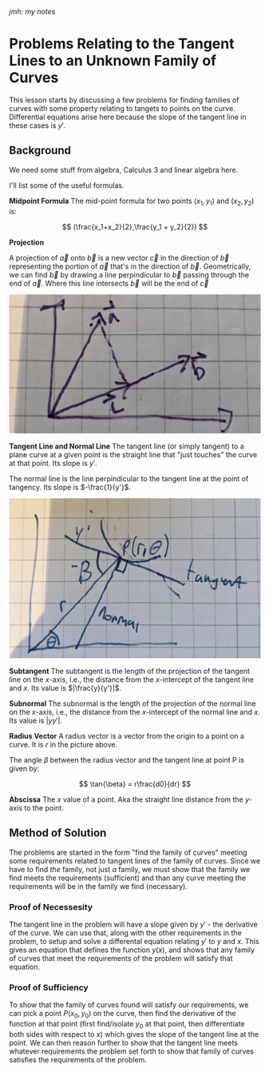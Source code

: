 *jmh: my notes*

# Problems Relating to the Tangent Lines to an Unknown Family of Curves
This lesson starts by discussing a few problems for finding families of curves with some property relating to tangets to points on the curve. Differential equations arise here because the slope of the tangent line in these cases is $y'$.

## Background

We need some stuff from algebra, Calculus 3 and linear algebra here.

I'll list some of the useful formulas.

**Midpoint Formula**
The mid-point formula for two points $(x_1, y_1)$ and $(x_2,y_2)$ is:

$$ (\frac{x_1+x_2}{2},\frac{y_1 + y_2}{2}) $$

**Projection**

A projection of $\vec{a}$ onto $\vec{b}$ is a new vector $\vec{c}$ in the direction of $\vec{b}$ representing the portion of $\vec{a}$ that's in the direction of $\vec{b}$. Geometrically, we can find $\vec{b}$ by drawing a line perpindicular to $\vec{b}$ passing through the end of $\vec{a}$. Where this line intersects $\vec{b}$ will be the end of $\vec{c}$

![Projection](projection.jpg)

**Tangent Line and Normal Line**
The tangent line (or simply tangent) to a plane curve at a given point is the straight line that "just touches" the curve at that point. Its slope is $y'$.

The normal line is the line perpindicular to the tangent line at the point of tangency. Its slope is $-\frac{1}{y'}$.

![Normal and Tangent](normal%20and%20tangent.jpg)

**Subtangent**
The subtangent is the length of the projection of the tangent line on the $x$-axis, i.e., the distance from the $x$-intercept of the tangent line and $x$. Its value is $|\frac{y}{y'}|$.

**Subnormal**
The subnormal is the length of the projection of the normal line on the $x$-axis, i.e., the distance from the $x$-intercept of the normal line and $x$. Its value is $|yy'|$.

**Radius Vector**
A radius vector is a vector from the origin to a point on a curve. It is $r$ in the picture above.

The angle $\beta$ between the radius vector and the tangent line at point P is given by:

$$ \tan{\beta} = r\frac{d0}{dr} $$

**Abscissa**
The $x$ value of a point. Aka the straight line distance from the $y$-axis to the point.

## Method of Solution

The problems are started in the form "find the family of curves" meeting some requirements related to tangent lines of the family of curves. Since we have to find *the* family, not just *a* family, we must show that the family we find meets the requirements (sufficient) and than any curve meeting the requirements will be in the family we find (necessary).

### Proof of Necessesity
The tangent line in the problem will have a slope given by $y'$ - the derivative of the curve. We can use that, along with the other requirements in the problem, to setup and solve a differental equation relating $y'$ to $y$ and $x$. This gives an equation that defines the function $y(x)$, and shows that any family of curves that meet the requirements of the problem will satisfy that equation.

### Proof of Sufficiency
To show that the family of curves found will satisfy our requirements, we can pick a point $P(x_0, y_0)$ on the curve, then find the derivative of the function at that point (first find/isolate $y_0$ at that point, then differentiate both sides with respect to $x$) which gives the slope of the tangent line at the point. We can then reason further to show that the tangent line meets whatever requirements the problem set forth to show that family of curves satisfies the requirements of the problem.


